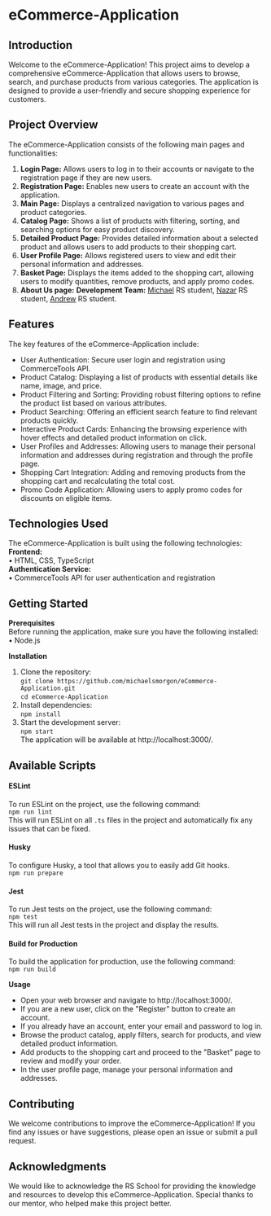 # eCommerce-Application

## Introduction
Welcome to the eCommerce-Application! This project aims to develop a comprehensive eCommerce-Application that allows users to browse, search, and purchase products from various categories. The application is designed to provide a user-friendly and secure shopping experience for customers.

## Project Overview
The eCommerce-Application consists of the following main pages and functionalities:
1.	**Login Page:** Allows users to log in to their accounts or navigate to the registration page if they are new users.
2.	**Registration Page:** Enables new users to create an account with the application.
3.	**Main Page:** Displays a centralized navigation to various pages and product categories.
4.	**Catalog Page:** Shows a list of products with filtering, sorting, and searching options for easy product discovery.
5.	**Detailed Product Page:** Provides detailed information about a selected product and allows users to add products to their shopping cart.
6.	**User Profile Page:** Allows registered users to view and edit their personal information and addresses.
7.	**Basket Page:** Displays the items added to the shopping cart, allowing users to modify quantities, remove products, and apply promo codes.
8.	**About Us page:** __Development Team:__ [Michael](https://github.com/michaelsmorgon) RS student, [Nazar](https://github.com/Dumik121) RS student, [Andrew](https://github.com/AndreWAr85) RS student.

## Features
 The key features of the eCommerce-Application include:  
-	User Authentication: Secure user login and registration using CommerceTools API.
-	Product Catalog: Displaying a list of products with essential details like name, image, and price.
-	Product Filtering and Sorting: Providing robust filtering options to refine the product list based on various attributes.
-	Product Searching: Offering an efficient search feature to find relevant products quickly.
-	Interactive Product Cards: Enhancing the browsing experience with hover effects and detailed product information on click.
-	User Profiles and Addresses: Allowing users to manage their personal information and addresses during registration and through the profile page.
-	Shopping Cart Integration: Adding and removing products from the shopping cart and recalculating the total cost.
-	Promo Code Application: Allowing users to apply promo codes for discounts on eligible items.

## Technologies Used
The eCommerce-Application is built using the following technologies:  
__**Frontend:**__  
  •	HTML, CSS, TypeScript  
__**Authentication Service:**__  
  •	CommerceTools API for user authentication and registration  

## Getting Started
  __**Prerequisites**__  
Before running the application, make sure you have the following installed:  
  •	Node.js

  __**Installation**__
1.	Clone the repository:  
      `git clone https://github.com/michaelsmorgon/eCommerce-Application.git `  
      `cd eCommerce-Application`  
2.	Install dependencies:  
      `npm install`
3.	Start the development server:  
      `npm start`  
      The application will be available at http://localhost:3000/.

## Available Scripts

#### ESLint  
To run ESLint on the project, use the following command:  
`npm run lint`  
This will run ESLint on all `.ts` files in the project and automatically fix any issues that can be fixed.  

#### Husky  
To configure Husky, a tool that allows you to easily add Git hooks.  
`npm run prepare`  

#### Jest
To run Jest tests on the project, use the following command:  
`npm test`  
This will run all Jest tests in the project and display the results.  

#### Build for Production  
To build the application for production, use the following command:  
`npm run build`  

  __**Usage**__
-	Open your web browser and navigate to http://localhost:3000/.
-	If you are a new user, click on the "Register" button to create an account.
-	If you already have an account, enter your email and password to log in.
-	Browse the product catalog, apply filters, search for products, and view detailed product information.
-	Add products to the shopping cart and proceed to the "Basket" page to review and modify your order.
-	In the user profile page, manage your personal information and addresses.

## Contributing
We welcome contributions to improve the eCommerce-Application! If you find any issues or have suggestions, please open an issue or submit a pull request.

## Acknowledgments
We would like to acknowledge the RS School for providing the knowledge and resources to develop this eCommerce-Application. Special thanks to our mentor, who helped make this project better.
